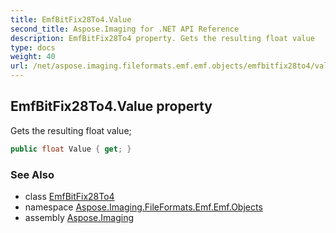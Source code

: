 ```yaml
---
title: EmfBitFix28To4.Value
second_title: Aspose.Imaging for .NET API Reference
description: EmfBitFix28To4 property. Gets the resulting float value
type: docs
weight: 40
url: /net/aspose.imaging.fileformats.emf.emf.objects/emfbitfix28to4/value/
---
```

## EmfBitFix28To4.Value property

Gets the resulting float value;

```csharp
public float Value { get; }
```

### See Also

* class [EmfBitFix28To4](../)
* namespace [Aspose.Imaging.FileFormats.Emf.Emf.Objects](../../emfbitfix28to4/)
* assembly [Aspose.Imaging](../../../)


